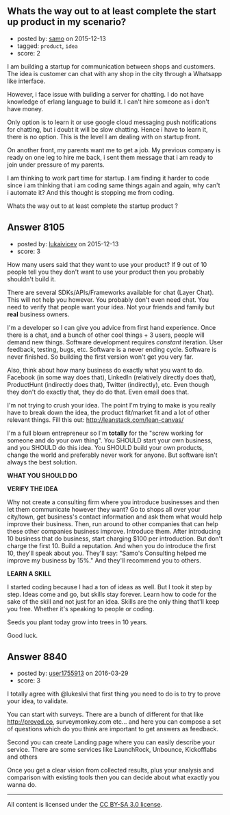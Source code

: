 ## Whats the way out to at least complete the start up product in my scenario?

- posted by: [samo](https://stackexchange.com/users/2421464/samo) on 2015-12-13
- tagged: `product`, `idea`
- score: 2

<p>I am building a startup for communication between shops and customers. 
The idea is customer can chat with any shop in the city through a Whatsapp like interface. </p>

<p>However, i face issue with building a server for chatting. I do not have knowledge of erlang language to build it. I can't hire someone as i don't have money. </p>

<p>Only option is to learn it or use google cloud messaging push notifications for chatting, but i doubt it will be slow chatting. Hence i have to learn it, there is no option. This is the level I am dealing with on startup front. </p>

<p>On another front, my parents want me to get a job. My previous company is ready on one leg to hire me back, i sent them message that i am ready to join under pressure of my parents. </p>

<p>I am thinking to work part time for startup. I am finding it harder to code since i am thinking that i am coding same things again and again, why can't i automate it? And this thought is stopping me from coding. </p>

<p>Whats the way out to at least complete the startup product ? </p>



## Answer 8105

- posted by: [lukaivicev](https://stackexchange.com/users/5245413/lukaivicev) on 2015-12-13
- score: 3

<p>How many users said that they want to use your product? If 9 out of 10 people tell you they don't want to use your product then you probably shouldn't build it. </p>

<p>There are several SDKs/APIs/Frameworks available for chat (Layer Chat). This will not help you however. You probably don't even need chat. You need to verify that people want your idea. Not your friends and family but <strong>real</strong> business owners. </p>

<p>I'm a developer so I can give you advice from first hand experience. Once there is a chat, and a bunch of other cool things + 3 users, people will demand new things. Software development requires <em>constant</em> iteration. User feedback, testing, bugs, etc. Software is a never ending cycle. Software is never finished. So building the first version won't get you very far. </p>

<p>Also, think about how many business do exactly what you want to do. Facebook (in some way does that), LinkedIn (relatively directly does that), ProductHunt (indirectly does that), Twitter (indirectly), etc. Even though they don't do exactly that, they do do that. Even email does that. </p>

<p>I'm not trying to crush your idea. The point I'm trying to make is you really have to break down the idea, the product fit/market fit and a lot of other relevant things. Fill this out: <a href="http://leanstack.com/lean-canvas/" rel="nofollow">http://leanstack.com/lean-canvas/</a></p>

<p>I'm a full blown entrepreneur so I'm <strong>totally</strong> for the "screw working for someone and do your own thing". You SHOULD start your own business, and you SHOULD do this idea. You SHOULD build your own products, change the world and preferably never work for anyone. But software isn't always the best solution. </p>

<p><strong>WHAT YOU SHOULD DO</strong></p>

<p><strong>VERIFY THE IDEA</strong></p>

<p>Why not create a consulting firm where you introduce businesses and then let them communicate however they want? Go to shops all over your city/town, get business's contact information and ask them what would help improve their business. Then, run around to other companies that can help these other companies business improve. Introduce them. After introducing 10 business that do business, start charging $100 per introduction. But don't charge the first 10. Build a reputation. And when you do introduce the first 10, they'll speak about you. They'll say: "Samo's Consulting helped me improve my business by 15%." And they'll recommend you to others. </p>

<p><strong>LEARN A SKILL</strong>  </p>

<p>I started coding because I had a ton of ideas as well. But I took it step by step. Ideas come and go, but skills stay forever. Learn how to code for the sake of the skill and not just for an idea. Skills are the only thing that'll keep you free. Whether it's speaking to people or coding. </p>

<p>Seeds you plant today grow into trees in 10 years. </p>

<p>Good luck. </p>



## Answer 8840

- posted by: [user1755913](https://stackexchange.com/users/1952022/user1755913) on 2016-03-29
- score: 3

<p>I totally agree with @lukeslvi that first thing you need to do is to try to prove your idea, to validate. </p>

<p>You can start with surveys. There are a bunch of different for that like <a href="http://proved.co" rel="nofollow">http://proved.co</a>, surveymonkey.com etc... and here you can compose a set of questions which do you think are important to get answers as feedback. </p>

<p>Second you can create Landing page where you can easily describe your service. There are some services like LaunchRock, Unbounce, Kickofflabs and others</p>

<p>Once you get a clear vision from collected results, plus your analysis and comparison with existing tools then you can decide about what exactly you wanna do. </p>




---

All content is licensed under the [CC BY-SA 3.0 license](https://creativecommons.org/licenses/by-sa/3.0/).
